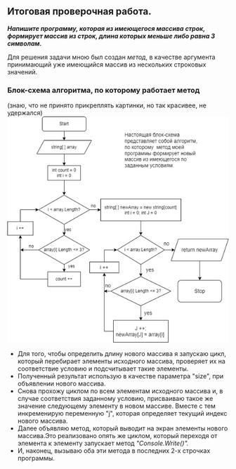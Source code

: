 ## Итоговая проверочная работа.
_**Напишите программу, которая из имеющегося массива строк,
формирует массив из строк, длина которых меньше либо равна 3 символам.**_

 Для решения задачи мною был создан *метод*, в качестве аргумента принимающий уже имеющийся массив из нескольких строковых значений.
### Блок-схема алгоритма, по которому работает метод 
(знаю, что не принято прикреплять картинки, но так красивее, не удержался)
![Блок-схема](блок-схема.jpg)

* Для того, чтобы определить длину нового массива я запускаю цикл, который перебирает элементы исходного массива, проверяет их на соответствие условию
и подсчитывает такие элементы.
 * Полученный результат использую в качестве параметра "size", при объявлении нового массива. 
 * Снова прохожу циклом
по всем элементам исходного массива и, в случае соответствия заданному условию, присваиваю такое же значение следующему элементу в новом массиве.
Вместе с тем инкременирую переменную "j", которая определяет текущий индекс нового массива.
* Далее объявляю метод, который выводит на экран элементы нового массива.Это реализовано опять же циклом, который переходя от элемента к элементу запускает метод *"Console.Write()".*
* И, наконец, вызываю оба эти метода в последних 2-х строчках программы.
